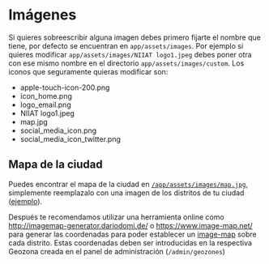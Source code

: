 # Imágenes

Si quieres sobreescribir alguna imagen debes primero fijarte el nombre que tiene, por defecto se encuentran en `app/assets/images`. Por ejemplo si quieres modificar `app/assets/images/NIIAT logo1.jpeg` debes poner otra con ese mismo nombre en el directorio `app/assets/images/custom`. Los iconos que seguramente quieras modificar son:

* apple-touch-icon-200.png
* icon_home.png
* logo_email.png
* NIIAT logo1.jpeg
* map.jpg
* social_media_icon.png
* social_media_icon_twitter.png

## Mapa de la ciudad

Puedes encontrar el mapa de la ciudad en [`/app/assets/images/map.jpg`](https://github.com/consuldemocracy/consuldemocracy/blob/master/app/assets/images/map.jpg), simplemente reemplazalo con una imagen de los distritos de tu ciudad ([ejemplo](https://github.com/consuldemocracy/consuldemocracy/blob/master/app/assets/images/map.jpg)).

Después te recomendamos utilizar una herramienta online como <http://imagemap-generator.dariodomi.de/> o <https://www.image-map.net/> para generar las coordenadas para poder establecer un [image-map](https://www.w3schools.com/tags/tag_map.asp) sobre cada distrito. Estas coordenadas deben ser introducidas en la respectiva Geozona creada en el panel de administración (`/admin/geozones`)

